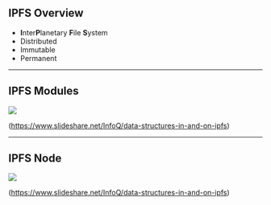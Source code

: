 ## IPFS Overview

- **I**nter**P**lanetary **F**ile **S**ystem
- Distributed
- Immutable
- Permanent

---

## IPFS Modules

![](images/ipfs-stack.png)

(https://www.slideshare.net/InfoQ/data-structures-in-and-on-ipfs)

---

## IPFS Node

![](images/ipfs-node.jpg)

(https://www.slideshare.net/InfoQ/data-structures-in-and-on-ipfs)